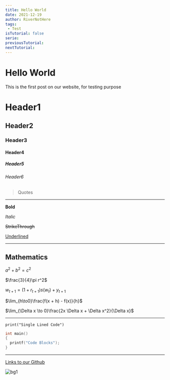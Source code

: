 ```yaml
---
title: Hello World
date: 2021-12-19
author: RiverNotHere
tags:
 - Test
isTutorial: false
serie: 
previousTutorial: 
nextTutorial: 
---
```


# Hello World
This is the first post on our website, for testing purpose

# Header1
## Header2
### Header3
#### Header4
##### Header5
###### Header6

> Quotes

---

**Bold**

*Italic*

~~StrikeThrough~~

<u>Underlined</u>

---

## Mathematics

$a^2+b^2=c^2$

$\frac{3}{4}\pi r^2$

$w_{t+1} = (1 + r_{t+1}) s(w_t) + y_{t+1}$

$\lim_{h\to0}\frac{f(x + h) - f(x)}{h}$

$\lim_{\Delta x \to 0}\frac{2x \Delta x + \Delta x^2}{\Delta x}$

---

`print("Single Lined Code")`

```c
int main()
{
  printf("Code Blocks");
}
```

---

[Links to our Github](https://www.github.com/ICU-Studio)

![bg1](https://cdn.jsdelivr.net/gh/ICU-Studio/SitePosts/posts/HelloWorld/assets/img/bg1.jpeg)



